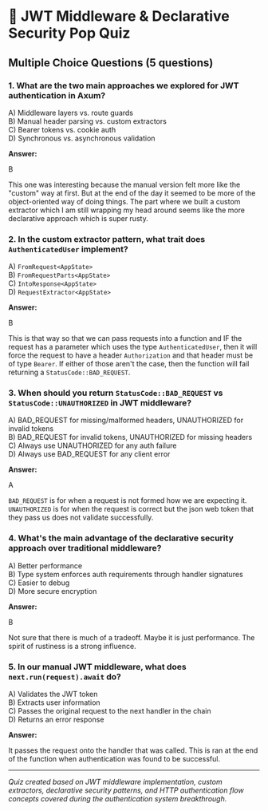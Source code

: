 # 🎯 JWT Middleware & Declarative Security Pop Quiz

## Multiple Choice Questions (5 questions)

### 1. What are the two main approaches we explored for JWT authentication in Axum?
A) Middleware layers vs. route guards  
B) Manual header parsing vs. custom extractors  
C) Bearer tokens vs. cookie auth  
D) Synchronous vs. asynchronous validation  

**Answer:** 

B

This one was interesting because the manual version felt more like the "custom" way at first. But at the end of the day it seemed to be more of the object-oriented way of doing things. The part where we built a custom extractor which I am still wrapping my head around seems like the more declarative approach which is super rusty.

### 2. In the custom extractor pattern, what trait does `AuthenticatedUser` implement?
A) `FromRequest<AppState>`  
B) `FromRequestParts<AppState>`  
C) `IntoResponse<AppState>`  
D) `RequestExtractor<AppState>`  

**Answer:** 

B

This is that way so that we can pass requests into a function and IF the request has a parameter which uses the type `AuthenticatedUser`, then it will force the request to have a header `Authorization` and that header must be of type `Bearer`. If either of those aren't the case, then the function will fail returning a `StatusCode::BAD_REQUEST`.


### 3. When should you return `StatusCode::BAD_REQUEST` vs `StatusCode::UNAUTHORIZED` in JWT middleware?
A) BAD_REQUEST for missing/malformed headers, UNAUTHORIZED for invalid tokens  
B) BAD_REQUEST for invalid tokens, UNAUTHORIZED for missing headers  
C) Always use UNAUTHORIZED for any auth failure  
D) Always use BAD_REQUEST for any client error  

**Answer:** 

A

`BAD_REQUEST` is for when a request is not formed how we are expecting it. 
`UNAUTHORIZED` is for when the request is correct but the json web token that they pass us does not validate successfully.


### 4. What's the main advantage of the declarative security approach over traditional middleware?
A) Better performance  
B) Type system enforces auth requirements through handler signatures  
C) Easier to debug  
D) More secure encryption  

**Answer:** 

B

Not sure that there is much of a tradeoff. Maybe it is just performance. The spirit of rustiness is a strong influence.

### 5. In our manual JWT middleware, what does `next.run(request).await` do?
A) Validates the JWT token  
B) Extracts user information  
C) Passes the original request to the next handler in the chain  
D) Returns an error response  

**Answer:** 

It passes the request onto the handler that was called. This is ran at the end of the function when authentication was found to be successful.

---

*Quiz created based on JWT middleware implementation, custom extractors, declarative security patterns, and HTTP authentication flow concepts covered during the authentication system breakthrough.* 